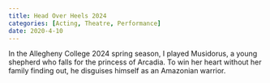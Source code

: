 ```yaml
---
title: Head Over Heels 2024
categories: [Acting, Theatre, Performance]
date: 2020-4-10
---
```


In the Allegheny College 2024 spring season, I played Musidorus, a young shepherd who falls for the princess of Arcadia. To win her heart without her family finding out, he disguises himself as an Amazonian warrior.
